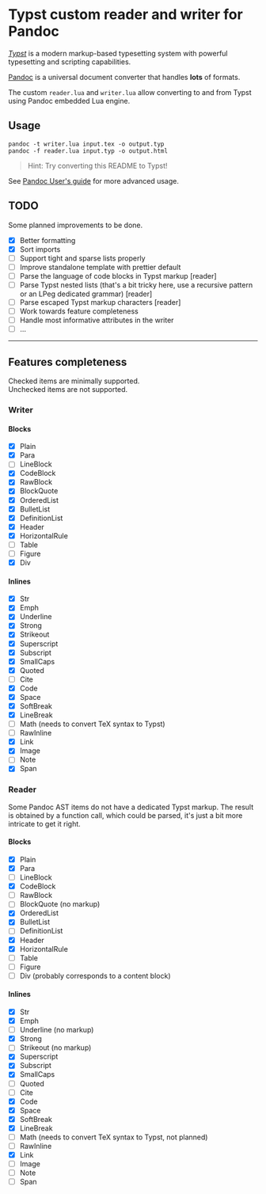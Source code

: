 # Typst custom reader and writer for Pandoc

[_Typst_](https://typst.app) is a modern markup-based typesetting system with powerful typesetting and scripting capabilities.

[Pandoc](https://pandoc.org) is a universal document converter that handles **lots** of formats.

The custom `reader.lua` and `writer.lua` allow converting to and from Typst using Pandoc embedded Lua engine.

## Usage

```terminal
pandoc -t writer.lua input.tex -o output.typ
pandoc -f reader.lua input.typ -o output.html
```

> Hint:
> Try converting this README to Typst!

See [Pandoc User's guide](https://pandoc.org/MANUAL.html) for more advanced usage.

## TODO

Some planned improvements to be done.

- [X] Better formatting
- [X] Sort imports
- [ ] Support tight and sparse lists properly
- [ ] Improve standalone template with prettier default
- [ ] Parse the language of code blocks in Typst markup \[reader\]
- [ ] Parse Typst nested lists (that's a bit tricky here, use a recursive pattern or an LPeg dedicated grammar) \[reader\]
- [ ] Parse escaped Typst markup characters \[reader\]
- [ ] Work towards feature completeness
- [ ] Handle most informative attributes in the writer
- [ ] …

---

## Features completeness

Checked items are minimally supported.  
Unchecked items are not supported.

### Writer

#### Blocks

- [X] Plain
- [X] Para
- [ ] LineBlock
- [X] CodeBlock
- [X] RawBlock
- [X] BlockQuote
- [X] OrderedList
- [X] BulletList
- [X] DefinitionList
- [X] Header
- [X] HorizontalRule
- [ ] Table
- [ ] Figure
- [X] Div

#### Inlines

- [X] Str
- [X] Emph
- [X] Underline
- [X] Strong
- [X] Strikeout
- [X] Superscript
- [X] Subscript
- [X] SmallCaps
- [X] Quoted
- [ ] Cite
- [X] Code
- [X] Space
- [X] SoftBreak
- [X] LineBreak
- [ ] Math (needs to convert TeX syntax to Typst)
- [ ] RawInline
- [X] Link
- [X] Image
- [ ] Note
- [X] Span

### Reader

Some Pandoc AST items do not have a dedicated Typst markup.
The result is obtained by a function call, which could be parsed, it's just a bit more intricate to get it right.

#### Blocks

- [X] Plain
- [X] Para
- [ ] LineBlock
- [X] CodeBlock
- [ ] RawBlock
- [ ] BlockQuote (no markup)
- [X] OrderedList
- [X] BulletList
- [ ] DefinitionList
- [X] Header
- [X] HorizontalRule
- [ ] Table
- [ ] Figure
- [ ] Div (probably corresponds to a content block)

#### Inlines

- [X] Str
- [X] Emph
- [ ] Underline (no markup)
- [X] Strong
- [ ] Strikeout (no markup)
- [X] Superscript
- [X] Subscript
- [X] SmallCaps
- [ ] Quoted
- [ ] Cite
- [X] Code
- [X] Space
- [X] SoftBreak
- [X] LineBreak
- [ ] Math (needs to convert TeX syntax to Typst, not planned)
- [ ] RawInline
- [X] Link
- [ ] Image
- [ ] Note
- [ ] Span

